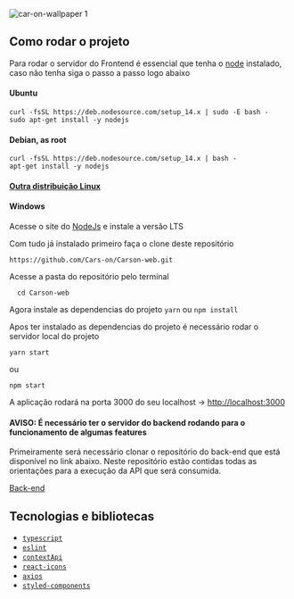 ![car-on-wallpaper 1](https://user-images.githubusercontent.com/55189046/133905993-09453f58-249f-429e-a097-4dc3f84a9108.png)

## Como rodar o projeto


Para rodar o servidor do Frontend é essencial que tenha o [node](https://nodejs.org/en/) instalado, caso não tenha siga o passo a passo logo abaixo

#### Ubuntu 
```
curl -fsSL https://deb.nodesource.com/setup_14.x | sudo -E bash -
sudo apt-get install -y nodejs
```

#### Debian, as root
```
curl -fsSL https://deb.nodesource.com/setup_14.x | bash -
apt-get install -y nodejs
```

#### [Outra distribuição Linux](https://nodejs.org/en/download/package-manager/)

#### Windows
Acesse o site do [NodeJs](https://nodejs.org/en/) e instale a versão LTS

Com tudo já instalado primeiro faça o clone deste repositório
```
https://github.com/Cars-on/Carson-web.git
```

Acesse a pasta do repositório pelo terminal
```
  cd Carson-web
```

Agora instale as dependencias do projeto
```yarn``` ou ```npm install```

Apos ter instalado as dependencias do projeto é necessário rodar o servidor local do projeto
```
yarn start
```
ou
```
npm start
```

A aplicação rodará na porta 3000 do seu localhost -> [http://localhost:3000](http://localhost:3000/)

#### AVISO: É necessário ter o servidor do backend rodando para o funcionamento de algumas features

Primeiramente será necessário clonar o repositório do back-end que está disponível no link abaixo. Neste repositório estão contidas todas as orientações para a execução da API que será consumida.

[Back-end](https://github.com/Cars-on/Carson-api)

## Tecnologias e bibliotecas
* [`typescript`](https://www.typescriptlang.org/)
* [`eslint`](https://eslint.org/)
* [`contextApi`](https://pt-br.reactjs.org/docs/context.html)
* [`react-icons`](https://react-icons.github.io/react-icons/)
* [`axios`](https://github.com/axios/axios)
* [`styled-components`](https://styled-components.com/)



